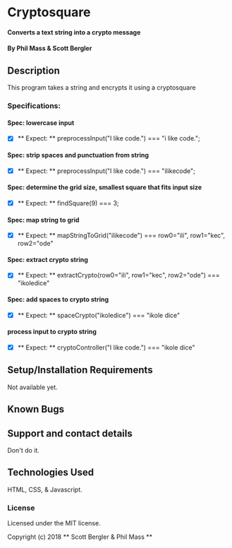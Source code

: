 # Cryptosquare

#### Converts a text string into a crypto message

#### By Phil Mass & Scott Bergler

## Description

This program takes a string and encrypts it using a cryptosquare

### Specifications:
#### Spec: lowercase input
- [x] ** Expect: ** preprocessInput("I like code.") === "i like code.";

#### Spec: strip spaces and punctuation from string
- [x] ** Expect: ** preprocessInput("I like code.") === "ilikecode";

#### Spec: determine the grid size, smallest square that fits input size
- [x] ** Expect: ** findSquare(9) === 3;

#### Spec: map string to grid
- [x] ** Expect: ** mapStringToGrid("ilikecode") === row0="ili", row1="kec", row2="ode"

#### Spec: extract crypto string
- [x] ** Expect: ** extractCrypto(row0="ili", row1="kec", row2="ode") === "ikoledice"

#### Spec: add spaces to crypto string
- [x] ** Expect: ** spaceCrypto("ikoledice") === "ikole dice"

#### process input to crypto string
- [x] ** Expect: ** cryptoController("I like code.") === "ikole dice"


## Setup/Installation Requirements
Not available yet.

## Known Bugs

## Support and contact details

Don't do it.

## Technologies Used

HTML, CSS, & Javascript.

### License

Licensed under the MIT license.

Copyright (c) 2018 ** Scott Bergler & Phil Mass **
